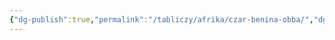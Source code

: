 ```yaml
---
{"dg-publish":true,"permalink":"/tabliczy/afrika/czar-benina-obba/","dgPassFrontmatter":true}
---
```



